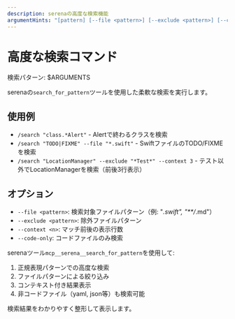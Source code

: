 ```yaml
---
description: serenaの高度な検索機能
argumentHints: "[pattern] [--file <pattern>] [--exclude <pattern>] [--context <n>]"
---
```


# 高度な検索コマンド

検索パターン: $ARGUMENTS

serenaの`search_for_pattern`ツールを使用した柔軟な検索を実行します。

## 使用例
- `/search "class.*Alert"` - Alertで終わるクラスを検索
- `/search "TODO|FIXME" --file "*.swift"` - SwiftファイルのTODO/FIXMEを検索
- `/search "LocationManager" --exclude "*Test*" --context 3` - テスト以外でLocationManagerを検索（前後3行表示）

## オプション
- `--file <pattern>`: 検索対象ファイルパターン（例: "*.swift", "**/*.md"）
- `--exclude <pattern>`: 除外ファイルパターン
- `--context <n>`: マッチ前後の表示行数
- `--code-only`: コードファイルのみ検索

serenaツール`mcp__serena__search_for_pattern`を使用して:
1. 正規表現パターンでの高度な検索
2. ファイルパターンによる絞り込み
3. コンテキスト付き結果表示
4. 非コードファイル（yaml, json等）も検索可能

検索結果をわかりやすく整形して表示します。